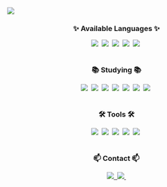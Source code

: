 <!--Title-->
# <div align="center">
 <img src="https://capsule-render.vercel.app/api?type=soft&color=timeGradient&height=120&section=header&text=Welcome%20to%20Jake%20Lee's%20GitHub&fontSize=60" />
</div>

<!--내용 부분-->
<h3 align="center">✨ Available Languages ✨</h3>
<div align="center">
  <img src="https://img.shields.io/badge/C++-20232a.svg?style=for-the-badge&logo=cplusplus&logoColor=00599C" />&nbsp
  <img src="https://img.shields.io/badge/C%23-239120?style=for-the-badge&logo=csharp&logoColor=white" />&nbsp;
  <img src="https://img.shields.io/badge/.NET-512BD4?style=for-the-badge&logo=.net&logoColor=white" />&nbsp;
  <img src="https://img.shields.io/badge/Unity-000000?style=for-the-badge&logo=unity&logoColor=white" />&nbsp;
  <img src="https://img.shields.io/badge/Unreal%20Engine-000000?style=for-the-badge&logo=unrealengine&logoColor=white" />&nbsp;
</div>

<br>

<h3 align="center">📚 Studying 📚</h3>
<div align="center">
  <img src="https://img.shields.io/badge/Javascript-F7DF1E.svg?style=for-the-badge&logo=javascript&logoColor=20232a" />&nbsp
  <img src="https://img.shields.io/badge/Html5-E34F26.svg?style=for-the-badge&logo=html5&logoColor=white" />&nbsp
  <img src="https://img.shields.io/badge/Typescript-007ACC.svg?style=for-the-badge&logo=typescript&logoColor=white" />&nbsp
  <img src="https://img.shields.io/badge/React-20232a.svg?style=for-the-badge&logo=react&logoColor=61DAFB" />&nbsp
  <img src="https://img.shields.io/badge/Python-3670A0?style=for-the-badge&logo=python&logoColor=ffdd54" />&nbsp
  <img src="https://img.shields.io/badge/Tensorflow-FF6F00?style=for-the-badge&logo=tensorflow&logoColor=white" />&nbsp;
  <img src="https://img.shields.io/badge/Node.js-5FA04E?style=for-the-badge&logo=node.js&logoColor=white" />&nbsp;
</div>

<br>

<h3 align="center">🛠 Tools 🛠</h3>
<div align="center">
  <img src="https://img.shields.io/badge/git-F05033.svg?style=for-the-badge&logo=git&logoColor=white" />&nbsp
  <img src="https://img.shields.io/badge/github-181717.svg?style=for-the-badge&logo=github&logoColor=white" />&nbsp
  <img src="https://img.shields.io/badge/Notion-F3F3F3.svg?style=for-the-badge&logo=notion&logoColor=black" />&nbsp
  <img src="https://img.shields.io/badge/Visual%20Studio%20Code-007ACC?style=for-the-badge&logo=visual-studio-code&logoColor=white" />&nbsp;
  <img src="https://img.shields.io/badge/Visual%20Studio-5C2D91?style=for-the-badge&logo=visual-studio&logoColor=white" />&nbsp;
</div>

<br>

<h3 align="center">📫 Contact 📫</h3>
<div align="center">
  <a href="https://velog.io/@spring7s/posts">
    <img src="https://img.shields.io/badge/Velog-1EBC8F?style=for-the-badge&logo=velog&logoColor=white" />&nbsp
  </a>
  <a href="mailto:81spring7s@gmail.com">
    <img
      src="https://img.shields.io/badge/81spring7s@gmail.com-D14836?style=for-the-badge&logo=gmail&logoColor=white"/>&nbsp
  </a>
</div>
